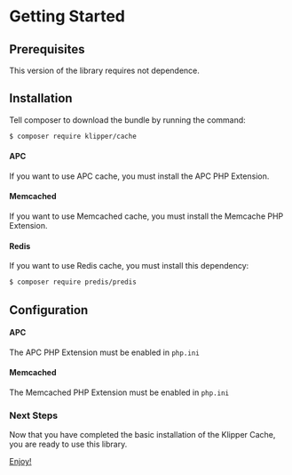Getting Started
===============

## Prerequisites

This version of the library requires not dependence.

## Installation

Tell composer to download the bundle by running the command:

``` bash
$ composer require klipper/cache
```

#### APC

If you want to use APC cache, you must install the APC PHP Extension.

#### Memcached

If you want to use Memcached cache, you must install the Memcache PHP Extension.

#### Redis

If you want to use Redis cache, you must install this dependency:

``` bash
$ composer require predis/predis
```

## Configuration

#### APC

The APC PHP Extension must be enabled in `php.ini`

#### Memcached

The Memcached PHP Extension must be enabled in `php.ini`

### Next Steps

Now that you have completed the basic installation of the Klipper Cache,
you are ready to use this library.

[Enjoy!](usage.md)
